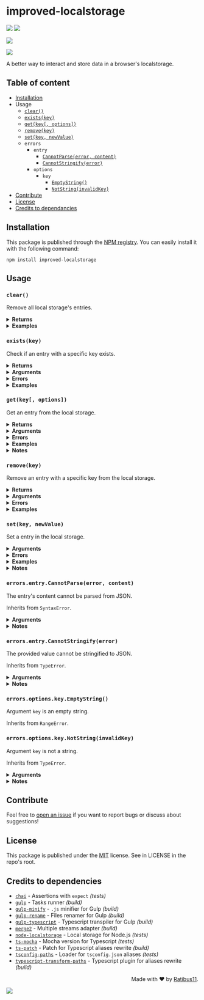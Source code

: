 # improved-localstorage

![](https://img.shields.io/npm/v/improved-localstorage?label=last%20release&style=flat-square)
![](https://img.shields.io/github/release-date/Ratibus11/improved-localstorage?label=date&style=flat-square)

![](https://img.shields.io/librariesio/dependents/npm/improved-localstorage?style=flat-square)

![](https://img.shields.io/github/last-commit/Ratibus11/improved-localstorage?style=flat-square)

A better way to interact and store data in a browser's localstorage.

## Table of content

-   [Installation](#installation)
-   Usage
    -   [`clear()`](#clear)
    -   [`exists(key)`](#existskey)
    -   [`get(key[, options])`](#getkey-options)
    -   [`remove(key)`](#removekey)
    -   [`set(key, newValue)`](#setkey-newvalue)
    -   `errors`
        -   `entry`
            -   [`CannotParse(error, content)`](#errorsentrycannotparseerror-content)
            -   [`CannotStringify(error)`](#errorsentrycannotstringifyerror)
        -   `options`
            -   `key`
                -   [`EmptyString()`](#errorsoptionskeyemptystring)
                -   [`NotString(invalidKey)`](#errorsoptionskeynotstringinvalidkey)
-   [Contribute](#contribute)
-   [License](#license)
-   [Credits to dependancies](#credits-to-dependancies)

## Installation

This package is published through the [NPM registry](https://www.npmjs.com/). You can easily install it with the following command:

```
npm install improved-localstorage
```

## Usage

### `clear()`

Remove all local storage's entries.

<details>
  <summary><b>Returns</b></summary>

-   `boolean` - `true` if the local storage contains entries while calling the function, `false` otherwise.

</details>

<details>
  <summary><b>Examples</b></summary>

```ts
// {}
clear(); // false
// {}
```

```ts
// { hi: "everyone" }
clear(); // true
// {}
```

</details>

### `exists(key)`

Check if an entry with a specific key exists.

<details>
  <summary><b>Returns</b></summary>

-   `boolean` - `true` if the entry with the provided key exists, `false` otherwise.

</details>

<details>
  <summary><b>Arguments</b></summary>

| Name  | Facultative |   Type   | Description                  |
| :---: | :---------: | :------: | ---------------------------- |
| `key` |             | `string` | Key to check it's existence. |

</details>

<details>
  <summary><b>Errors</b></summary>

|                        Type                         | Reason                            |
| :-------------------------------------------------: | --------------------------------- |
| [`NotString`](#errorsoptionskeynotstringinvalidkey) | Argument `key` is not a string    |
|    [`EmptyString`](#errorsoptionskeyemptystring)    | Argument `key` is an empty string |

</details>

<details>
  <summary><b>Examples</b></summary>

```ts
// { hi: "everyone" }
exists("hi"); // true
```

```ts
// { hi: "everyone" }
exists("something"); // false
```

</details>

### `get(key[, options])`

Get an entry from the local storage.

<details>
  <summary><b>Returns</b></summary>

-   `any` - JSON-parsed entry's content, or `null` if the entry doesn't exists.

</details>

<details>
  <summary><b>Arguments</b></summary>

|   Name    |    Facultative     |   Type   | Description                                                                                                                                                                                                        |
| :-------: | :----------------: | :------: | ------------------------------------------------------------------------------------------------------------------------------------------------------------------------------------------------------------------ |
|   `key`   |                    | `string` | Entry's key                                                                                                                                                                                                        |
| `options` | :white_check_mark: | `object` | Getter's options:<br/>- `destroy` - If strictly `true`, the entry will be destroyed after being loaded (even if an error occurred)<br/>- If strictly `true`, the entry will be destroyed only if an error occurred |

</details>

<details>
  <summary><b>Errors</b></summary>

|                         Type                          | Reason                                         |
| :---------------------------------------------------: | ---------------------------------------------- |
|  [`NotString`](#errorsoptionskeynotstringinvalidkey)  | Argument `key` is not a string                 |
|     [`EmptyString`](#errorsoptionskeyemptystring)     | Argument `key` is an empty string              |
| [`CannotParse`](#errorsentrycannotparseerror-content) | The entry's content cannot be parsed from JSON |

</details>

<details>
  <summary><b>Examples</b></summary>

```ts
// { hi: "{\"everyone\":true}" }
get("hi"); // { everyone: true }
```

```ts
// { hi: "\"everyone\"" }
get("something"); // null
```

```ts
// { hi: "undefined" }
get("hi", { destroy: true }); // undefined
// {}
```

```ts
// { hi: "{anError:true}" }
get("hi", { destroyOnError: true }); // Throws CannotParse
// { }
```

</details>

<details>
  <summary><b>Notes</b></summary>

-   Although `"undefined"` is not a valid JSON string, it will anyway return `undefined`. See [`set(key, newValue)`](#setkey-newvalue) for more details.
</details>

### `remove(key)`

Remove an entry with a specific key from the local storage.

<details>
  <summary><b>Returns</b></summary>

-   `boolean` - `true` if the entry exists while calling the function, `false` otherwise.

</details>

<details>
  <summary><b>Arguments</b></summary>

| Name  | Facultative |   Type   | Description           |
| :---: | :---------: | :------: | --------------------- |
| `key` |             | `string` | Entry to remove's key |

</details>

<details>
  <summary><b>Errors</b></summary>

|                        Type                         | Reason                         |
| :-------------------------------------------------: | ------------------------------ |
| [`NotString`](#errorsoptionskeynotstringinvalidkey) | Argument `key` is not a string |
|    [`EmptyString`](#errorsoptionskeyemptystring)    | Argument `key` is an empty     |

</details>

<details>
  <summary><b>Examples</b></summary>

```ts
// { hi: "everyone" }
remove("hi"); // true
// {}
```

```ts
// { hi: "everyone" }
remove("something"); // false
// { hi: "everyone" }
```

</details>

### `set(key, newValue)`

Set a entry in the local storage.

<details>
  <summary><b>Arguments</b></summary>

|    Name    |    Facultative     |   Type   | Description               |
| :--------: | :----------------: | :------: | ------------------------- |
|   `key`    |                    | `string` | Entry's key               |
| `newValue` | :white_check_mark: |  `any`   | Value to set in the entry |

</details>

<details>
  <summary><b>Errors</b></summary>

|                         Type                          | Reason                                                    |
| :---------------------------------------------------: | --------------------------------------------------------- |
|  [`NotString`](#errorsoptionskeynotstringinvalidkey)  | Argument `key` is not a string                            |
|     [`EmptyString`](#errorsoptionskeyemptystring)     | Argument `key` is an empty string                         |
| [`CannotStringify`](#errorsentrycannotstringifyerror) | Something went wrong while stringifying the value to JSON |

</details>

<details>
  <summary><b>Examples</b></summary>

```js
// {}
set("hi", "everyone");
// { hi: "\"everyone\"" }
```

```js
// { hi: "\"nobody\"" }
set("hi", { everyone: true });
// { hi: "{\"everyone\":true}" }
```

```js
// {}
set("hi", null);
// { hi: "null" }
```

```js
// {}
set("hi", undefined);
// { hi: "undefined" }
```

</details>

<details>
  <summary><b>Notes</b></summary>

-   Although `undefined` can be stringified to JSON but not parsed from it by JavaScript's `JSON` object, `undefined` can be setted and getted with `get()` and `set()`. See [`get(key[, options])`](#getkey-options) for more details.
</details>

### `errors.entry.CannotParse(error, content)`

The entry's content cannot be parsed from JSON.

Inherits from `SyntaxError`.

<details>
  <summary><b>Arguments</b></summary>

|   Name    |    Facultative     |     Type      | Description                    |
| :-------: | :----------------: | :-----------: | ------------------------------ |
|  `error`  | :white_check_mark: | `SyntaxError` | Error thrown by `JSON.parse()` |
| `content` | :white_check_mark: |   `string`    | Loaded content                 |

</details>

<details>
  <summary><b>Notes</b></summary>

-   `error` will not be displayed in the error message if it's not a `SyntaxError` instance.
-   `content` will not be displayed in the error message if it's not a string.

</details>

### `errors.entry.CannotStringify(error)`

The provided value cannot be stringified to JSON.

Inherits from `TypeError`.

<details>
  <summary><b>Arguments</b></summary>

|  Name   |    Facultative     |    Type     | Description                        |
| :-----: | :----------------: | :---------: | ---------------------------------- |
| `error` | :white_check_mark: | `TypeError` | Error thrown by `JSON.stringify()` |

</details>

<details>
  <summary><b>Notes</b></summary>

-   `error` will not be displayed in the error message if it's not a `TypeError` instance.

</details>

### `errors.options.key.EmptyString()`

Argument `key` is an empty string.

Inherits from `RangeError`.

### `errors.options.key.NotString(invalidKey)`

Argument `key` is not a string.

Inherits from `TypeError`.

<details>
  <summary><b>Arguments</b></summary>

|     Name     |    Facultative     | Type  | Description      |
| :----------: | :----------------: | :---: | ---------------- |
| `invalidKey` | :white_check_mark: | `any` | Invalid used key |

</details>

<details>
  <summary><b>Notes</b></summary>

-   Will display, if possible and if not strictly `undefined`, the invalid key. Otherwise, it will not be displayed.
</details>

## Contribute

Feel free to [open an issue](https://github.com/Ratibus11/improved-localstorage/issues/new) if you want to report bugs or discuss about suggestions!

## License

This package is published under the [MIT](https://choosealicense.com/licenses/mit/) license.
See in LICENSE in the repo's root.

## Credits to dependencies

-   [`chai`](https://www.npmjs.com/package/chai) - Assertions with `expect` _(tests)_
-   [`gulp`](https://www.npmjs.com/package/gulp) - Tasks runner _(build)_
-   [`gulp-minify`](https://www.npmjs.com/package/gulp-minify) - `.js` minifier for Gulp _(build)_
-   [`gulp-rename`](https://www.npmjs.com/package/gulp-rename) - Files renamer for Gulp _(build)_
-   [`gulp-typescript`](https://www.npmjs.com/package/gulp-typescript) - Typescript transpiler for Gulp _(build)_
-   [`merge2`](https://www.npmjs.com/package/merge2) - Multiple streams adapter _(build)_
-   [`node-localstorage`](https://www.npmjs.com/package/node-localstorage) - Local storage for Node.js _(tests)_
-   [`ts-mocha`](https://www.npmjs.com/package/ts-mocha) - Mocha version for Typescript _(tests)_
-   [`ts-patch`](https://www.npmjs.com/package/ts-patch) - Patch for Typescript aliases rewrite _(build)_
-   [`tsconfig-paths`](https://www.npmjs.com/package/tsconfig-paths) - Loader for `tsconfig.json` aliases _(tests)_
-   [`typescript-transform-paths`](https://www.npmjs.com/package/typescript-transform-paths) - Typescript plugin for aliases rewrite _(build)_

<div align="right">Made with &#10084; by <a href="https://github.com/Ratibus11">Ratibus11</a>.</div>

![](https://img.shields.io/github/stars/ratibus11/improved-localstorage?style=social)
